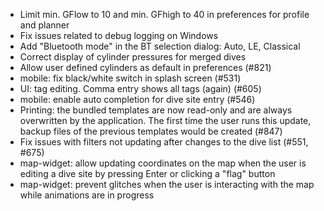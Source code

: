- Limit min. GFlow to 10 and min. GFhigh to 40 in preferences for profile
  and planner
- Fix issues related to debug logging on Windows
- Add "Bluetooth mode" in the BT selection dialog: Auto, LE, Classical
- Correct display of cylinder pressures for merged dives
- Allow user defined cylinders as default in preferences (#821)
- mobile: fix black/white switch in splash screen (#531)
- UI: tag editing. Comma entry shows all tags (again) (#605)
- mobile: enable auto completion for dive site entry (#546)
- Printing: the bundled templates are now read-only and are always overwritten
  by the application. The first time the user runs this update, backup files
  of the previous templates would be created (#847)
- Fix issues with filters not updating after changes to the dive list
  (#551, #675)
- map-widget: allow updating coordinates on the map when the user
  is editing a dive site by pressing Enter or clicking a "flag" button
- map-widget: prevent glitches when the user is interacting with the map
  while animations are in progress
